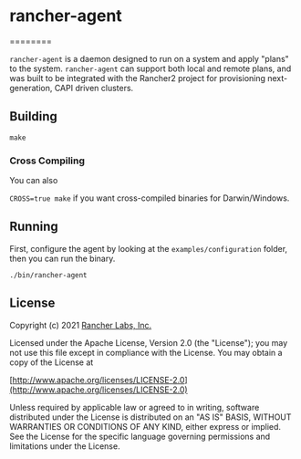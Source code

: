 # rancher-agent
========

`rancher-agent` is a daemon designed to run on a system and apply "plans" to the system. `rancher-agent` can support both local and remote plans, and was built to be integrated with the Rancher2 project for provisioning next-generation, CAPI driven clusters.

## Building

`make`

### Cross Compiling

You can also 

`CROSS=true make` if you want cross-compiled binaries for Darwin/Windows.

## Running

First, configure the agent by looking at the `examples/configuration` folder, then you can run the binary.

`./bin/rancher-agent`

## License
Copyright (c) 2021 [Rancher Labs, Inc.](http://rancher.com)

Licensed under the Apache License, Version 2.0 (the "License");
you may not use this file except in compliance with the License.
You may obtain a copy of the License at

[http://www.apache.org/licenses/LICENSE-2.0](http://www.apache.org/licenses/LICENSE-2.0)

Unless required by applicable law or agreed to in writing, software
distributed under the License is distributed on an "AS IS" BASIS,
WITHOUT WARRANTIES OR CONDITIONS OF ANY KIND, either express or implied.
See the License for the specific language governing permissions and
limitations under the License.
